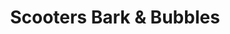 ---
title: "Scooters Bark & Bubbles"
url: /southwick/scooters-bark-and-bubbles/
shop: pet grooming
---
